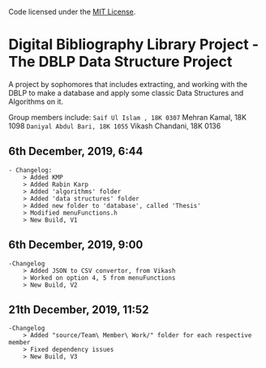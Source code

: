 Code licensed under the [MIT License](LICENSE.txt).
# Digital Bibliography Library Project - The DBLP Data Structure Project
A project by sophomores that includes extracting, and working with the DBLP to make a database and apply some classic Data Structures and Algorithms on it.

Group members include:
    ``` Saif Ul Islam , 18K 0307
    ``` Mehran Kamal, 18K 1098
    ``` Daniyal Abdul Bari, 18K 1055
    ``` Vikash Chandani, 18K 0136

## 6th December, 2019, 6:44
    - Changelog:
        > Added KMP
        > Added Rabin Karp
        > Added 'algorithms' folder
        > Added 'data structures' folder
        > Added new folder to 'database', called 'Thesis'
        > Modified menuFunctions.h
        > New Build, V1

## 6th December, 2019, 9:00
    -Changelog
        > Added JSON to CSV convertor, from Vikash
        > Worked on option 4, 5 from menuFunctions
        > New Build, V2

## 21th December, 2019, 11:52
    -Changelog
        > Added "source/Team\ Member\ Work/" folder for each respective member
        > Fixed dependency issues
        > New Build, V3
